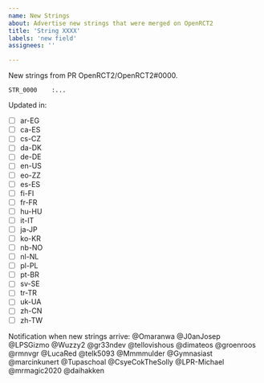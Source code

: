 ```yaml
---
name: New Strings
about: Advertise new strings that were merged on OpenRCT2
title: 'String XXXX'
labels: 'new field'
assignees: ''

---
```


New strings from PR OpenRCT2/OpenRCT2#0000.

```
STR_0000    :...
```

Updated in:
- [ ] ar-EG
- [ ] ca-ES
- [ ] cs-CZ
- [ ] da-DK
- [ ] de-DE
- [ ] en-US
- [ ] eo-ZZ
- [ ] es-ES
- [ ] fi-FI
- [ ] fr-FR
- [ ] hu-HU
- [ ] it-IT
- [ ] ja-JP
- [ ] ko-KR
- [ ] nb-NO
- [ ] nl-NL
- [ ] pl-PL
- [ ] pt-BR
- [ ] sv-SE
- [ ] tr-TR
- [ ] uk-UA
- [ ] zh-CN
- [ ] zh-TW

Notification when new strings arrive:
@Omaranwa @J0anJosep @LPSGizmo @Wuzzy2 @gr33ndev @tellovishous @dimateos @groenroos @rmnvgr @LucaRed @telk5093 @Mmmmulder @Gymnasiast @marcinkunert @Tupaschoal @CsyeCokTheSolly @LPR-Michael @mrmagic2020 @daihakken
